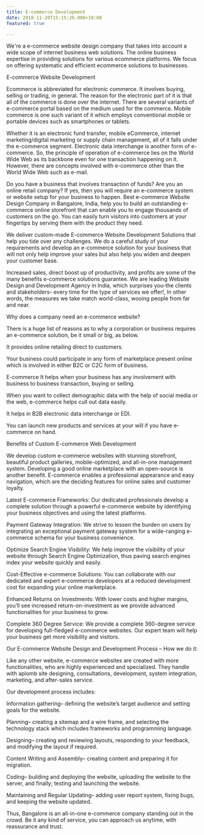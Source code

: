```yaml
---
title: E-commerce Development
date: 2018-11-28T15:15:26.000+10:00
featured: true

---
```


We're a e-commerce website design company that takes into account a wide scope of internet business web solutions. The online business expertise in providing solutions for various ecommerce platforms. We focus on offering systematic and efficient ecommerce solutions to businesses.

E-commerce Website Development

Ecommerce is abbreviated for electronic commerce. It involves buying, selling or trading, in general. The reason for the electronic part of it is that all of the commerce is done over the internet. There are several variants of e-commerce portal based on the medium used for the commerce. Mobile commerce is one such variant of it which employs conventional mobile or portable devices such as smartphones or tablets.

Whether it is an electronic fund transfer, mobile eCommerce, internet marketing/digital marketing or supply chain management, all of it falls under the e-commerce segment. Electronic data interchange is another form of e-commerce. So, the principle of operation of e-commerce lies on the World Wide Web as its backbone even for one transaction happening on it. However, there are concepts involved with e-commerce other than the World Wide Web such as e-mail.

Do you have a business that involves transaction of funds? Are you an online retail company? If yes, then you will require an e-commerce system or website setup for your business to happen. Best e-commerce Website Design Company in Bangalore, India, help you to build an outstanding e-commerce online storefront that can enable you to engage thousands of customers on the go. You can easily turn visitors into customers at your fingertips by serving them with the product they need.

We deliver custom-made E-commerce Website Development Solutions that help you tide over any challenges. We do a careful study of your requirements and develop an e-commerce solution for your business that will not only help improve your sales but also help you widen and deepen your customer base.

Increased sales, direct boost up of productivity, and profits are some of the many benefits e-commerce solutions guarantee. We are leading Website Design and Development Agency in India, which surprises you-the clients and stakeholders- every time for the type of services we offer!, In other words, the measures we take match world-class, wooing people from far and near.

Why does a company need an e-commerce website?

There is a huge list of reasons as to why a corporation or business requires an e-commerce solution, be it small or big, as below.

It provides online retailing direct to customers.

Your business could participate in any form of marketplace present online which is involved in either B2C or C2C form of business.

E-commerce It helps when your business has any involvement with business to business transaction, buying or selling.

When you want to collect demographic data with the help of social media or the web, e-commerce helps cull out data easily.

It helps in B2B electronic data interchange or EDI.

You can launch new products and services at your will if you have e-commerce on hand.

Benefits of Custom E-commerce Web Development

We develop custom e-commerce websites with stunning storefront, beautiful product galleries, mobile-optimized, and all-in-one management system. Developing a good online marketplace with an open-source is another benefit. E-commerce enables a professional appearance and easy navigation, which are the deciding features for online sales and customer loyalty.

Latest E-commerce Frameworks: Our dedicated professionals develop a complete solution through a powerful e-commerce website by identifying your business objectives and using the latest platforms.

Payment Gateway Integration: We strive to lessen the burden on users by integrating an exceptional payment gateway system for a wide-ranging e-commerce schema for your business convenience.

Optimize Search Engine Visibility: We help improve the visibility of your website through Search Engine Optimization, thus paving search engines index your website quickly and easily.

Cost-Effective e-commerce Solutions: You can collaborate with our dedicated and expert e-commerce developers at a reduced development cost for expanding your online marketplace.

Enhanced Returns on Investments: With lower costs and higher margins, you’ll see increased return-on-investment as we provide advanced functionalities for your business to grow.

Complete 360 Degree Service: We provide a complete 360-degree service for developing full-fledged e-commerce websites. Our expert team will help your business get more visibility and visitors.

Our E-commerce Website Design and Development Process – How we do it:

Like any other website, e-commerce websites are created with more functionalities, who are highly experienced and specialized. They handle with aplomb site designing, consultations, development, system integration, marketing, and after-sales service.

Our development process includes:

Information gathering– defining the website’s target audience and setting goals for the website.

Planning– creating a sitemap and a wire frame, and selecting the technology stack which includes frameworks and programming language.

Designing– creating and reviewing layouts, responding to your feedback, and modifying the layout if required.

Content Writing and Assembly– creating content and preparing it for migration.

Coding– building and deploying the website, uploading the website to the server, and finally; testing and launching the website.

Maintaining and Regular Updating– adding user report system, fixing bugs, and keeping the website updated.

Thus, Bangalore is an all-in-one e-commerce company standing out in the crowd. Be it any kind of service, you can approach us anytime, with reassurance and trust.